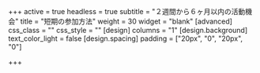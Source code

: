 +++
active = true
headless = true
subtitle = "２週間から６ヶ月以内の活動機会"
title = "短期の参加方法"
weight = 30
widget = "blank"
[advanced]
css_class = ""
css_style = ""
[design]
columns = "1"
[design.background]
text_color_light = false
[design.spacing]
padding = ["20px", "0", "20px", "0"]

+++
